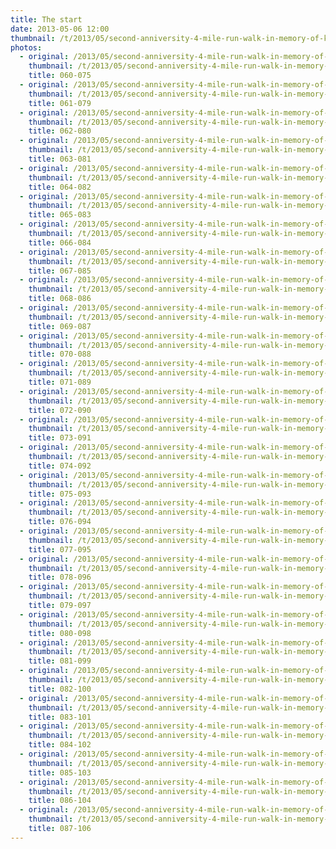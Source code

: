 ```yaml
---
title: The start
date: 2013-05-06 12:00
thumbnail: /t/2013/05/second-anniversity-4-mile-run-walk-in-memory-of-kathleen-dolan/the-start/060-075.jpg
photos:
  - original: /2013/05/second-anniversity-4-mile-run-walk-in-memory-of-kathleen-dolan/the-start/060-075.jpg
    thumbnail: /t/2013/05/second-anniversity-4-mile-run-walk-in-memory-of-kathleen-dolan/the-start/060-075.jpg
    title: 060-075
  - original: /2013/05/second-anniversity-4-mile-run-walk-in-memory-of-kathleen-dolan/the-start/061-079.jpg
    thumbnail: /t/2013/05/second-anniversity-4-mile-run-walk-in-memory-of-kathleen-dolan/the-start/061-079.jpg
    title: 061-079
  - original: /2013/05/second-anniversity-4-mile-run-walk-in-memory-of-kathleen-dolan/the-start/062-080.jpg
    thumbnail: /t/2013/05/second-anniversity-4-mile-run-walk-in-memory-of-kathleen-dolan/the-start/062-080.jpg
    title: 062-080
  - original: /2013/05/second-anniversity-4-mile-run-walk-in-memory-of-kathleen-dolan/the-start/063-081.jpg
    thumbnail: /t/2013/05/second-anniversity-4-mile-run-walk-in-memory-of-kathleen-dolan/the-start/063-081.jpg
    title: 063-081
  - original: /2013/05/second-anniversity-4-mile-run-walk-in-memory-of-kathleen-dolan/the-start/064-082.jpg
    thumbnail: /t/2013/05/second-anniversity-4-mile-run-walk-in-memory-of-kathleen-dolan/the-start/064-082.jpg
    title: 064-082
  - original: /2013/05/second-anniversity-4-mile-run-walk-in-memory-of-kathleen-dolan/the-start/065-083.jpg
    thumbnail: /t/2013/05/second-anniversity-4-mile-run-walk-in-memory-of-kathleen-dolan/the-start/065-083.jpg
    title: 065-083
  - original: /2013/05/second-anniversity-4-mile-run-walk-in-memory-of-kathleen-dolan/the-start/066-084.jpg
    thumbnail: /t/2013/05/second-anniversity-4-mile-run-walk-in-memory-of-kathleen-dolan/the-start/066-084.jpg
    title: 066-084
  - original: /2013/05/second-anniversity-4-mile-run-walk-in-memory-of-kathleen-dolan/the-start/067-085.jpg
    thumbnail: /t/2013/05/second-anniversity-4-mile-run-walk-in-memory-of-kathleen-dolan/the-start/067-085.jpg
    title: 067-085
  - original: /2013/05/second-anniversity-4-mile-run-walk-in-memory-of-kathleen-dolan/the-start/068-086.jpg
    thumbnail: /t/2013/05/second-anniversity-4-mile-run-walk-in-memory-of-kathleen-dolan/the-start/068-086.jpg
    title: 068-086
  - original: /2013/05/second-anniversity-4-mile-run-walk-in-memory-of-kathleen-dolan/the-start/069-087.jpg
    thumbnail: /t/2013/05/second-anniversity-4-mile-run-walk-in-memory-of-kathleen-dolan/the-start/069-087.jpg
    title: 069-087
  - original: /2013/05/second-anniversity-4-mile-run-walk-in-memory-of-kathleen-dolan/the-start/070-088.jpg
    thumbnail: /t/2013/05/second-anniversity-4-mile-run-walk-in-memory-of-kathleen-dolan/the-start/070-088.jpg
    title: 070-088
  - original: /2013/05/second-anniversity-4-mile-run-walk-in-memory-of-kathleen-dolan/the-start/071-089.jpg
    thumbnail: /t/2013/05/second-anniversity-4-mile-run-walk-in-memory-of-kathleen-dolan/the-start/071-089.jpg
    title: 071-089
  - original: /2013/05/second-anniversity-4-mile-run-walk-in-memory-of-kathleen-dolan/the-start/072-090.jpg
    thumbnail: /t/2013/05/second-anniversity-4-mile-run-walk-in-memory-of-kathleen-dolan/the-start/072-090.jpg
    title: 072-090
  - original: /2013/05/second-anniversity-4-mile-run-walk-in-memory-of-kathleen-dolan/the-start/073-091.jpg
    thumbnail: /t/2013/05/second-anniversity-4-mile-run-walk-in-memory-of-kathleen-dolan/the-start/073-091.jpg
    title: 073-091
  - original: /2013/05/second-anniversity-4-mile-run-walk-in-memory-of-kathleen-dolan/the-start/074-092.jpg
    thumbnail: /t/2013/05/second-anniversity-4-mile-run-walk-in-memory-of-kathleen-dolan/the-start/074-092.jpg
    title: 074-092
  - original: /2013/05/second-anniversity-4-mile-run-walk-in-memory-of-kathleen-dolan/the-start/075-093.jpg
    thumbnail: /t/2013/05/second-anniversity-4-mile-run-walk-in-memory-of-kathleen-dolan/the-start/075-093.jpg
    title: 075-093
  - original: /2013/05/second-anniversity-4-mile-run-walk-in-memory-of-kathleen-dolan/the-start/076-094.jpg
    thumbnail: /t/2013/05/second-anniversity-4-mile-run-walk-in-memory-of-kathleen-dolan/the-start/076-094.jpg
    title: 076-094
  - original: /2013/05/second-anniversity-4-mile-run-walk-in-memory-of-kathleen-dolan/the-start/077-095.jpg
    thumbnail: /t/2013/05/second-anniversity-4-mile-run-walk-in-memory-of-kathleen-dolan/the-start/077-095.jpg
    title: 077-095
  - original: /2013/05/second-anniversity-4-mile-run-walk-in-memory-of-kathleen-dolan/the-start/078-096.jpg
    thumbnail: /t/2013/05/second-anniversity-4-mile-run-walk-in-memory-of-kathleen-dolan/the-start/078-096.jpg
    title: 078-096
  - original: /2013/05/second-anniversity-4-mile-run-walk-in-memory-of-kathleen-dolan/the-start/079-097.jpg
    thumbnail: /t/2013/05/second-anniversity-4-mile-run-walk-in-memory-of-kathleen-dolan/the-start/079-097.jpg
    title: 079-097
  - original: /2013/05/second-anniversity-4-mile-run-walk-in-memory-of-kathleen-dolan/the-start/080-098.jpg
    thumbnail: /t/2013/05/second-anniversity-4-mile-run-walk-in-memory-of-kathleen-dolan/the-start/080-098.jpg
    title: 080-098
  - original: /2013/05/second-anniversity-4-mile-run-walk-in-memory-of-kathleen-dolan/the-start/081-099.jpg
    thumbnail: /t/2013/05/second-anniversity-4-mile-run-walk-in-memory-of-kathleen-dolan/the-start/081-099.jpg
    title: 081-099
  - original: /2013/05/second-anniversity-4-mile-run-walk-in-memory-of-kathleen-dolan/the-start/082-100.jpg
    thumbnail: /t/2013/05/second-anniversity-4-mile-run-walk-in-memory-of-kathleen-dolan/the-start/082-100.jpg
    title: 082-100
  - original: /2013/05/second-anniversity-4-mile-run-walk-in-memory-of-kathleen-dolan/the-start/083-101.jpg
    thumbnail: /t/2013/05/second-anniversity-4-mile-run-walk-in-memory-of-kathleen-dolan/the-start/083-101.jpg
    title: 083-101
  - original: /2013/05/second-anniversity-4-mile-run-walk-in-memory-of-kathleen-dolan/the-start/084-102.jpg
    thumbnail: /t/2013/05/second-anniversity-4-mile-run-walk-in-memory-of-kathleen-dolan/the-start/084-102.jpg
    title: 084-102
  - original: /2013/05/second-anniversity-4-mile-run-walk-in-memory-of-kathleen-dolan/the-start/085-103.jpg
    thumbnail: /t/2013/05/second-anniversity-4-mile-run-walk-in-memory-of-kathleen-dolan/the-start/085-103.jpg
    title: 085-103
  - original: /2013/05/second-anniversity-4-mile-run-walk-in-memory-of-kathleen-dolan/the-start/086-104.jpg
    thumbnail: /t/2013/05/second-anniversity-4-mile-run-walk-in-memory-of-kathleen-dolan/the-start/086-104.jpg
    title: 086-104
  - original: /2013/05/second-anniversity-4-mile-run-walk-in-memory-of-kathleen-dolan/the-start/087-106.jpg
    thumbnail: /t/2013/05/second-anniversity-4-mile-run-walk-in-memory-of-kathleen-dolan/the-start/087-106.jpg
    title: 087-106
---
```

